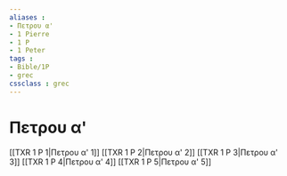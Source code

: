 ```yaml
---
aliases : 
- Πετρου α'
- 1 Pierre
- 1 P
- 1 Peter
tags : 
- Bible/1P
- grec
cssclass : grec
---
```


# Πετρου α'

[[TXR 1 P 1|Πετρου α' 1]]
[[TXR 1 P 2|Πετρου α' 2]]
[[TXR 1 P 3|Πετρου α' 3]]
[[TXR 1 P 4|Πετρου α' 4]]
[[TXR 1 P 5|Πετρου α' 5]]
